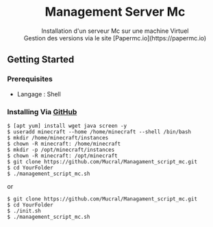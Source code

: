 <h1 align="center">Management Server Mc</h1>
<p align="center">Installation d'un serveur Mc sur une machine Virtuel <br />
Gestion des versions via le site [Papermc.io](https://papermc.io)</p>

## Getting Started

### Prerequisites
 - Langage : Shell

### Installing Via [GitHub](https://github.com/Mucral/Managament_script_mc)
```
$ [apt yum] install wget java screen -y
$ useradd minecraft --home /home/minecraft --shell /bin/bash
$ mkdir /home/minecraft/instances
$ chown -R minecraft: /home/minecraft
$ mkdir -p /opt/minecraft/instances
$ chown -R minecraft: /opt/minecraft
$ git clone https://github.com/Mucral/Managament_script_mc.git
$ cd YourFolder
$ ./management_script_mc.sh
```
or
```
$ git clone https://github.com/Mucral/Managament_script_mc.git
$ cd YourFolder
$ ./init.sh
$ ./management_script_mc.sh
```
<!---
#### Running Locally Via [Github](https://github.com/YourUser/YourProject) (no install)
You can run this project locally by following these steps:
1. Clone/download the [repo](https://github.com/YourUser/YourProject)
2. Open terminal and cd into the project
3. Execute ```command_execution```

## Using the Application
1. Do this
    - Precision
2. And this
3. And also this

*Easy !*

### Configurations
Lorem ipsum dolor sit amet, consectetur adipiscing elit, sed do eiusmod tempor incididunt ut labore et dolore magna aliqua. Ut enim ad minim veniam, quis nostrud exercitation ullamco laboris nisi ut aliquip ex ea commodo consequat. Duis aute irure dolor in reprehenderit in voluptate velit esse cillum dolore eu fugiat nulla pariatur. Excepteur sint occaecat cupidatat non proident, sunt in culpa qui officia deserunt mollit anim id est laborum.

## Video
If you need something visual to help you get started, [I made a video for the original release of this project](https://youtu.be/YourVideo); some things may be different but the same concepts still apply.

## Issues Using the Tool
Lorem ipsum dolor sit amet, consectetur adipiscing elit, sed do eiusmod tempor incididunt ut labore et dolore magna aliqua. Ut enim ad minim veniam, quis nostrud exercitation ullamco laboris nisi ut aliquip ex ea commodo consequat. Duis aute irure dolor in reprehenderit in voluptate velit esse cillum dolore eu fugiat nulla pariatur. Excepteur sint occaecat cupidatat non proident, sunt in culpa qui officia deserunt mollit anim id est laborum.
-->

